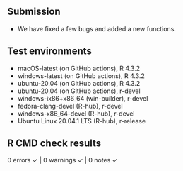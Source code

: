 ## Submission 

* We have fixed a few bugs and added a new functions.

## Test environments
* macOS-latest (on GitHub actions), R 4.3.2
* windows-latest (on GitHub actions), R 4.3.2
* ubuntu-20.04 (on GitHub actions), R 4.3.2
* ubuntu-20.04 (on GitHub actions), r-devel
* windows-ix86+x86_64 (win-builder), r-devel
* fedora-clang-devel (R-hub), r-devel
* windows-x86_64-devel (R-hub), r-devel
* Ubuntu Linux 20.04.1 LTS (R-hub), r-release

## R CMD check results

0 errors ✓ | 0 warnings ✓ | 0 notes ✓

